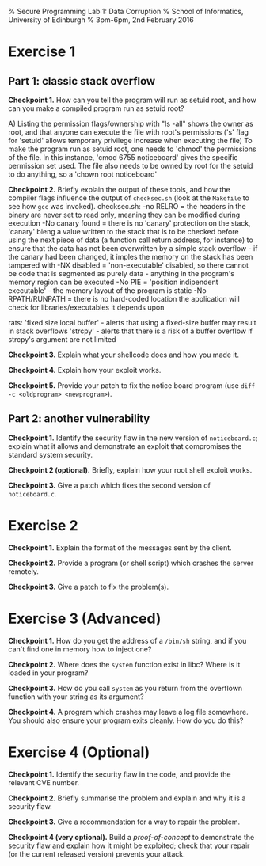 % Secure Programming Lab 1: Data Corruption
% School of Informatics, University of Edinburgh
% 3pm-6pm, 2nd February 2016

Exercise 1
==========

## Part 1: classic stack overflow

**Checkpoint 1.** How can you tell the program will run as setuid root,
and how can you make a compiled program run as setuid root?

A) Listing the permission flags/ownership with "ls -all" shows the owner as root, and that anyone can execute the file with root's permissions ('s' flag for 'setuid' allows temporary privilege increase when executing the file)
To make the program run as setuid root, one needs to 'chmod' the permissions of the file. In this instance, 'cmod 6755 noticeboard' gives the specific permission set used. The file also needs to be owned by root for the setuid to do anything, so a 'chown root noticeboard'

**Checkpoint 2.** Briefly explain the output of these tools, and
how the compiler flags influence the output of `checksec.sh` (look
at the `Makefile` to see how `gcc` was invoked).
checksec.sh:
-no RELRO = the headers in the binary are never set to read only, meaning they can be modified during execution
-No canary found = there is no 'canary' protection on the stack, 'canary' bieng a value written to the stack that is to be checked before using the next piece of data (a function call return address, for instance) to ensure that the data has not been overwritten by a simple stack overflow - if the canary had been changed, it imples the memory on the stack has been tampered with
-NX disabled = 'non-executable' disabled, so there cannot be code that is segmented as purely data - anything in the program's memory region can be executed
-No PIE = 'position indipendent executable' - the memory layout of the program is static
-No RPATH/RUNPATH = there is no hard-coded location the application will check for libraries/executables it depends upon

rats:
'fixed size local buffer' - alerts that using a fixed-size buffer may result in stack overflows
'strcpy' - alerts that there is a risk of a buffer overflow if strcpy's argument are not limited


**Checkpoint 3.** Explain what your shellcode does and how you
  made it.
  
**Checkpoint 4.** Explain how your exploit works.

**Checkpoint 5.** Provide your patch to fix the notice board program
(use `diff -c <oldprogram> <newprogram>`).

## Part 2: another vulnerability

**Checkpoint 1.** Identify the security flaw in the new version of
  `noticeboard.c`; explain what it allows and demonstrate an exploit
  that compromises the standard system security.

**Checkpoint 2 (optional).** Briefly, explain how your root shell
 exploit works.

**Checkpoint 3.** Give a patch which fixes the second version of
  `noticeboard.c`.

Exercise 2
==========

**Checkpoint 1.** Explain the format of the messages sent by the client.

**Checkpoint 2.** Provide a program (or shell script) which crashes
  the server remotely.

**Checkpoint 3.** Give a patch to fix the problem(s).

Exercise 3 (Advanced)
=====================

**Checkpoint 1.**  How do you get the address of a `/bin/sh` string, and if you can't find one in memory how to inject one?

**Checkpoint 2.**  Where does the `system` function exist in libc?  Where is it loaded in your program?

**Checkpoint 3.**  How do you call `system` as you return from the overflown function with your string as its argument?

**Checkpoint 4.**  A program which crashes may leave a log file somewhere.  You should also ensure your program exits cleanly.  How do you do this?


Exercise 4 (Optional)
=====================

**Checkpoint 1.** Identify the security flaw in the code, and provide
  the relevant CVE number.

**Checkpoint 2.** Briefly summarise the problem and explain and why
  it is a security flaw.

**Checkpoint 3.** Give a recommendation for a way to repair the problem.

**Checkpoint 4 (very optional).** Build a *proof-of-concept* to
  demonstrate the security flaw and explain how it might be exploited;
  check that your repair (or the current released version) prevents
  your attack.

